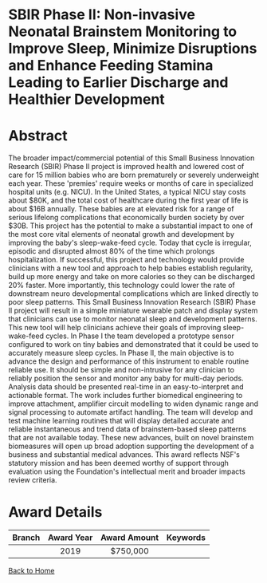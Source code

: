 
SBIR Phase II: Non-invasive Neonatal Brainstem Monitoring to Improve Sleep, Minimize Disruptions and Enhance Feeding Stamina Leading to Earlier Discharge and Healthier Development
===================================================================================================================================================================================

# Abstract


The broader impact/commercial potential of this Small Business Innovation Research (SBIR) Phase II project is improved health and lowered cost of care for 15 million babies who are born prematurely or severely underweight each year. These 'premies' require weeks or months of care in specialized hospital units (e.g. NICU). In the United States, a typical NICU stay costs about $80K, and the total cost of healthcare during the first year of life is about $16B annually. These babies are at elevated risk for a range of serious lifelong complications that economically burden society by over $30B. This project has the potential to make a substantial impact to one of the most core vital elements of neonatal growth and development by improving the baby's sleep-wake-feed cycle. Today that cycle is irregular, episodic and disrupted almost 80% of the time which prolongs hospitalization. If successful, this project and technology would provide clinicians with a new tool and approach to help babies establish regularity, build up more energy and take on more calories so they can be discharged 20% faster. More importantly, this technology could lower the rate of downstream neuro developmental complications which are linked directly to poor sleep patterns. This Small Business Innovation Research (SBIR) Phase II project will result in a simple miniature wearable patch and display system that clinicians can use to monitor neonatal sleep and development patterns. This new tool will help clinicians achieve their goals of improving sleep-wake-feed cycles. In Phase I the team developed a prototype sensor configured to work on tiny babies and demonstrated that it could be used to accurately measure sleep cycles. In Phase II, the main objective is to advance the design and performance of this instrument to enable routine reliable use. It should be simple and non-intrusive for any clinician to reliably position the sensor and monitor any baby for multi-day periods. Analysis data should be presented real-time in an easy-to-interpret and actionable format. The work includes further biomedical engineering to improve attachment, amplifier circuit modelling to widen dynamic range and signal processing to automate artifact handling. The team will develop and test machine learning routines that will display detailed accurate and reliable instantaneous and trend data of brainstem-based sleep patterns that are not available today. These new advances, built on novel brainstem biomeasures will open up broad adoption supporting the development of a business and substantial medical advances. This award reflects NSF's statutory mission and has been deemed worthy of support through evaluation using the Foundation's intellectual merit and broader impacts review criteria.  

# Award Details

|Branch|Award Year|Award Amount|Keywords|
| :---: | :---: | :---: | :---: |
||2019|$750,000||
  
  


[Back to Home](https://github.com/chrischow/dod_sbir_awards/JT/#465)